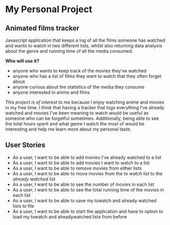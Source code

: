 # My Personal Project

## Animated films tracker  
Javascript application that keeps a log of all the films someone has watched 
and wants to watch in two different lists, whilst also returning data analysis 
about the genre and running time of all the media consumed. 

**Who will use it?**
- anyone who wants to keep track of the movies they've watched
- anyone who has a list of films they want to watch that they often forget about
- anyone curious about the statistics of the media they consume 
- anyone interested in anime and films 

*This project is of interest to me* because I enjoy watching anime and 
movies in my free time. I think that having a tracker that logs everything 
I've already watched and movies I've been meaning to watch 
would be useful as someone who can be forgetful sometimes. Additionally, 
being able to see the total hours spent and what genre I watch the most of
would be interesting and help me learn more about my personal taste. 

## User Stories 
- As a user, I want to be able to add movies I've already watched to a list 
- As a user, I want to be able to add movies I want to watch to a list
- As a user, I want to be able to remove movies from either lists 
- As a user, I want to be able to move movies from the *to watch list* to the 
*already watched* list
- As a user, I want to be able to see the number of movies in each list 
- As a user, I want to be able to see the total running time of the movies in each list
- As a user, I want to be able to save my towatch and already watched lists to file 
- As a user, I want to be able to start the application and have to option to load my towatch and alreadywatched lists from before 
